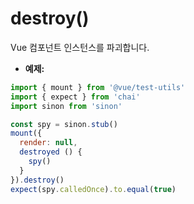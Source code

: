# destroy()

Vue 컴포넌트 인스턴스를 파괴합니다.

- **예제:**

```js
import { mount } from '@vue/test-utils'
import { expect } from 'chai'
import sinon from 'sinon'

const spy = sinon.stub()
mount({
  render: null,
  destroyed () {
    spy()
  }
}).destroy()
expect(spy.calledOnce).to.equal(true)
```
